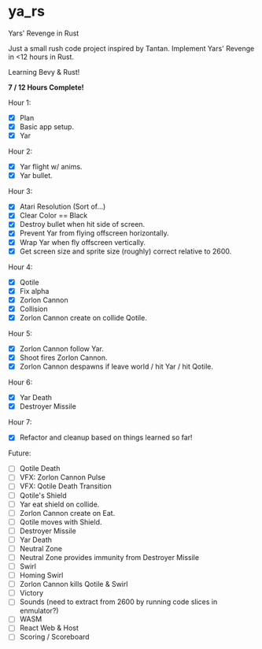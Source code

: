 # ya_rs

Yars' Revenge in Rust

Just a small rush code project inspired by Tantan.
Implement Yars' Revenge in <12 hours in Rust.

Learning Bevy & Rust!

**7 / 12 Hours Complete!**

Hour 1:
- [x] Plan
- [x] Basic app setup.
- [x] Yar
 
Hour 2:
- [x] Yar flight w/ anims.
- [x] Yar bullet.
  
Hour 3:
- [x] Atari Resolution (Sort of...)
- [x] Clear Color == Black
- [x] Destroy bullet when hit side of screen.
- [x] Prevent Yar from flying offscreen horizontally.
- [x] Wrap Yar when fly offscreen vertically.
- [x] Get screen size and sprite size (roughly) correct relative to 2600.
 
Hour 4:
- [x] Qotile
- [x] Fix alpha
- [x] Zorlon Cannon
- [x] Collision
- [x] Zorlon Cannon create on collide Qotile.

Hour 5:
- [x] Zorlon Cannon follow Yar.
- [x] Shoot fires Zorlon Cannon.
- [x] Zorlon Cannon despawns if leave world / hit Yar / hit Qotile.

Hour 6:
- [x] Yar Death
- [x] Destroyer Missile

Hour 7:
- [x] Refactor and cleanup based on things learned so far!

Future:
- [ ] Qotile Death
- [ ] VFX: Zorlon Cannon Pulse
- [ ] VFX: Qotile Death Transition
- [ ] Qotile's Shield
- [ ] Yar eat shield on collide.
- [ ] Zorlon Cannon create on Eat.
- [ ] Qotile moves with Shield.
- [ ] Destroyer Missile
- [ ] Yar Death
- [ ] Neutral Zone
- [ ] Neutral Zone provides immunity from Destroyer Missile
- [ ] Swirl
- [ ] Homing Swirl
- [ ] Zorlon Cannon kills Qotile & Swirl
- [ ] Victory
- [ ] Sounds (need to extract from 2600 by running code slices in enmulator?)
- [ ] WASM
- [ ] React Web & Host
- [ ] Scoring / Scoreboard